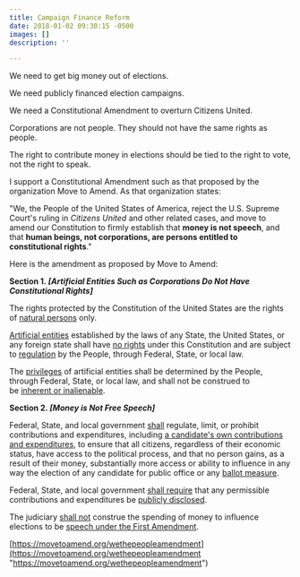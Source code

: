 ```yaml
---
title: Campaign Finance Reform
date: 2018-01-02 09:30:15 -0500
images: []
description: ''

---
```

We need to get big money out of elections.

We need publicly financed election campaigns.

We need a Constitutional Amendment to overturn Citizens United.

Corporations are not people.  They should not have the same rights as people.

The right to contribute money in elections should be tied to the right to vote, not the right to speak.

I support a Constitutional Amendment such as that proposed by the organization Move to Amend.  As that organization states:

"We, the People of the United States of America, reject the U.S. Supreme Court's ruling in _Citizens United_ and other related cases, and move to amend our Constitution to firmly establish that **money is not speech**, and that **human beings, not corporations, are persons entitled to constitutional rights**."  

Here is the amendment as proposed by Move to Amend:

**Section 1. _\[Artificial Entities Such as Corporations Do Not Have Constitutional Rights\]_**

The rights protected by the Constitution of the United States are the rights of [natural persons](https://movetoamend.org/wethepeopleamendment# '"Natural persons" are living human beings only, as opposed to "artificial persons," a legal designation assigned to chartered entities that exist only in law, such as corporations.') only.

[Artificial entities](https://movetoamend.org/wethepeopleamendment# "Artificial entities are entities chartered under state or federal law, including public and privately held corporations, LLCs, LLPs, PCs, nonprofit corporations and other corporations. Include any organization created by the law.") established by the laws of any State, the United States, or any foreign state shall have [no rights](https://movetoamend.org/wethepeopleamendment# 'This refers to "no rights" under the U.S. Constitution only.  Artificial entities operate under charter from the state in which they incorporate, and that charter grants them other "rights" under state law which are really privileges because they are not inalienable. In other words, they can be removed if state law is amended through the legislative process to change the privileges that govern business activities.') under this Constitution and are subject to [regulation](https://movetoamend.org/wethepeopleamendment# "A rule or law created by governmental bodies designed to proscribe the limits or forms of behavior in specific circustances, both for individuals (i.e., wearing seatbelts) and entities (i.e., carbon sequestration).") by the People, through Federal, State, or local law.

The [privileges](https://movetoamend.org/wethepeopleamendment# "A rule or law created by governmental bodies designed to proscribe the limits or forms of behavior in specific circumstances, both for individuals (i.e., wearing seatbelts) and entities (i.e., carbon sequestration).") of artificial entities shall be determined by the People, through Federal, State, or local law, and shall not be construed to be [inherent or inalienable](https://movetoamend.org/wethepeopleamendment# "Rights that exist simply because you are a living human being; some would say rights given by God (or your Creator) rather than by government.").

**Section 2. _\[Money is Not Free Speech\]_**

Federal, State, and local government [shall](https://movetoamend.org/wethepeopleamendment# '"Shall" is a legal requirement or mandate. There is no other option or choice. It directs or authorizes by those who wrote and promoted the amendment. "May" is fuzzy. It shifts authority away from the amendment’s original architects to those who will interpret the language. "May" defers our power to decide. "May" in many cases, thus, can become "may not."') regulate, limit, or prohibit contributions and expenditures, including [a candidate's own contributions and expenditures](https://movetoamend.org/wethepeopleamendment# "Because the Supreme Court ruled that money equals speech, candidates for elected office are permitted to spend personal fortunes to get themselves elected.  For example, NYC Mayor Michael Bloomberg spent $109 million to get reelected in 2009.  How can anyone compete?"), to ensure that all citizens, regardless of their economic status, have access to the political process, and that no person gains, as a result of their money, substantially more access or ability to influence in any way the election of any candidate for public office or any [ballot measure](https://movetoamend.org/wethepeopleamendment# "When a question is put on the ballot for a vote by the general public.  Typically, a large number of signatures from registered voters must be collected before a measure is put on the ballot.").

Federal, State, and local government [shall require](https://movetoamend.org/wethepeopleamendment# '"Shall" is a legal requirement or mandate. There is no other option or choice. It directs or authorizes by those who wrote and promoted the amendment. "May" is fuzzy. It shifts authority away from the amendment’s original architects to those who will interpret the language. "May" defers our power to decide. "May" in many cases, thus, can become "may not."') that any permissible contributions and expenditures be [publicly disclosed](https://movetoamend.org/wethepeopleamendment# "Public disclosure of all campaign spending will make politicians own up to the realities of apparent or perceived corruption because the public will know who contributed the funds to get them elected. Including a Constitutional basis for disclosure will strengthen existing disclosure laws and allow for additional laws at the federal, state, and local level to ensure that the public knows the source of campaign funds and donors.").

The judiciary [shall not](https://movetoamend.org/wethepeopleamendment# '"Shall" is a legal requirement or mandate. There is no other option or choice. It directs or authorizes by those who wrote and promoted the amendment. "May" is fuzzy. It shifts authority away from the amendment’s original architects to those who will interpret the language. "May" defers our power to decide. "May" in many cases, thus, can become "may not."') construe the spending of money to influence elections to be [speech under the First Amendment](https://movetoamend.org/wethepeopleamendment# "The idea that money = speech was invented by the Supreme Court in 1976 in the case of Buckley v. Valeo.  The Court held that it was a violation of First Amendment freedom of speech to set overall campaign expenditure limits and to bar candidates from spending their own wealth to get themselves elected. ").

[https://movetoamend.org/wethepeopleamendment](https://movetoamend.org/wethepeopleamendment "https://movetoamend.org/wethepeopleamendment")